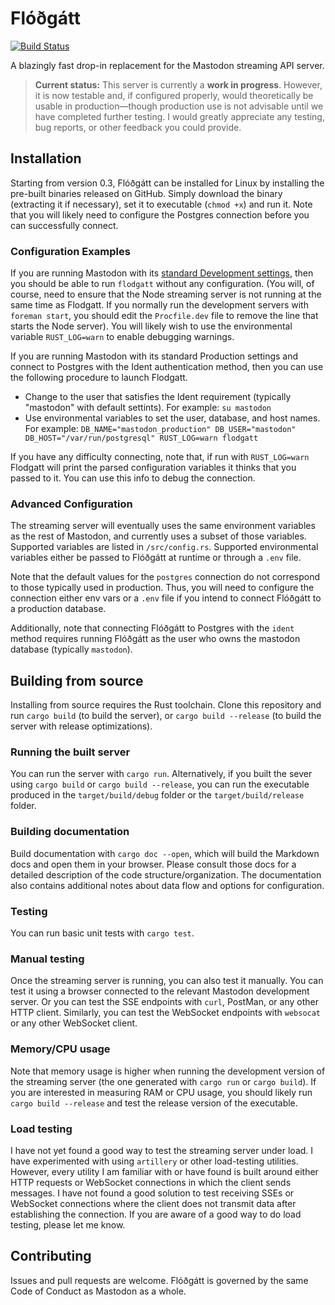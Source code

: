 Flóðgátt
========

[![Build Status](https://travis-ci.com/tootsuite/flodgatt.svg?branch=master)](https://travis-ci.com/tootsuite/flodgatt)

A blazingly fast drop-in replacement for the Mastodon streaming API server.

> **Current status:** This server is currently a **work in progress**. However, it is now testable and, if configured properly, would theoretically be usable in production—though production use is not advisable until we have completed further testing. I would greatly appreciate any testing, bug reports, or other feedback you could provide.

## Installation

Starting from version 0.3, Flóðgátt can be installed for Linux by installing the pre-built binaries released on GitHub.  Simply download the binary (extracting it if necessary), set it to executable (`chmod +x`) and run it.  Note that you will likely need to configure the Postgres connection before you can successfully connect.

### Configuration Examples

If you are running Mastodon with its [standard Development settings](https://docs.joinmastodon.org/development/overview/), then you should be able to run `flodgatt` without any configuration.  (You will, of course, need to ensure that the Node streaming server is not running at the same time as Flodgatt.  If you normally run the development servers with `foreman start`, you should edit the `Procfile.dev` file to remove the line that starts the Node server).  You will likely wish to use the environmental variable `RUST_LOG=warn` to enable debugging warnings.

If you are running Mastodon with its standard Production settings and connect to Postgres with the Ident authentication method, then you can use the following procedure to launch Flodgatt.
 * Change to the user that satisfies the Ident requirement (typically "mastodon" with default settints).  For example: `su mastodon`
 * Use environmental variables to set the user, database, and host names.  For example: `DB_NAME="mastodon_production" DB_USER="mastodon" DB_HOST="/var/run/postgresql" RUST_LOG=warn flodgatt`
 
If you have any difficulty connecting, note that, if run with `RUST_LOG=warn` Flodgatt will print the parsed configuration variables it thinks that you passed to it.  You can use this info to debug the connection.

### Advanced Configuration

The streaming server will eventually uses the same environment variables as the rest of Mastodon, and currently uses a subset of those variables.  Supported variables are listed in `/src/config.rs`.  Supported environmental variables either be passed to Flóðgátt at runtime or through a `.env` file.

Note that the default values for the `postgres` connection do not correspond to those typically used in production.  Thus, you will need to configure the connection either env vars or a `.env` file if you intend to connect Flóðgátt to a production database.

Additionally, note that connecting Flóðgátt to Postgres with the `ident` method requires running Flóðgátt as the user who owns the mastodon database (typically `mastodon`).

## Building from source

Installing from source requires the Rust toolchain. Clone this repository and run `cargo build` (to build the server), or `cargo build --release` (to build the server with release optimizations).

### Running the built server

You can run the server with `cargo run`. Alternatively, if you built the sever using `cargo build` or `cargo build --release`, you can run the executable produced in the `target/build/debug` folder or the `target/build/release` folder.

### Building documentation 

Build documentation with `cargo doc --open`, which will build the Markdown docs and open them in your browser. Please consult those docs for a detailed description of the code structure/organization. The documentation also contains additional notes about data flow and options for configuration.

### Testing

You can run basic unit tests with `cargo test`.

### Manual testing

Once the streaming server is running, you can also test it manually. You can test it using a browser connected to the relevant Mastodon development server. Or you can test the SSE endpoints with `curl`, PostMan, or any other HTTP client. Similarly, you can test the WebSocket endpoints with `websocat` or any other WebSocket client.

### Memory/CPU usage

Note that memory usage is higher when running the development version of the streaming server (the one generated with `cargo run` or `cargo build`). If you are interested in measuring RAM or CPU usage, you should likely run `cargo build --release` and test the release version of the executable.

### Load testing

I have not yet found a good way to test the streaming server under load. I have experimented with using `artillery` or other load-testing utilities. However, every utility I am familiar with or have found is built around either HTTP requests or WebSocket connections in which the client sends messages. I have not found a good solution to test receiving SSEs or WebSocket connections where the client does not transmit data after establishing the connection. If you are aware of a good way to do load testing, please let me know.


## Contributing

Issues and pull requests are welcome. Flóðgátt is governed by the same Code of Conduct as Mastodon as a whole. 
